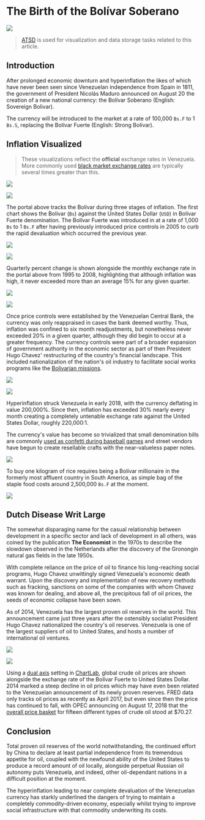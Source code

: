 # The Birth of the Bolívar Soberano

![](./images/soberano.png)

> [ATSD](https://axibase.com/docs/atsd/) is used for visualization and data storage tasks related to this article.

## Introduction

After prolonged economic downturn and hyperinflation the likes of which have never been seen since Venezuelan independence from Spain in 1811, the government of President Nicolás Maduro announced on August 20 the creation of a new national currency: the Bolívar Soberano (English: Sovereign Bolivar).

The currency will be introduced to the market at a rate of 100,000 `Bs.F` to 1 `Bs.S`, replacing the Bolívar Fuerte (English: Strong Bolivar).

## Inflation Visualized

> These visualizations reflect the **official** exchange rates in Venezuela. More commonly used [black market exchange rates](https://www.ft.com/content/26d539d0-076d-11e8-9650-9c0ad2d7c5b5) are typically several times greater than this.

![](./images/bolivar-portal.png)

[![](../images/new-button.png)](https://apps.axibase.com/chartlab/09f03dc1#fullscreen)

The portal above tracks the Bolívar during three stages of inflation. The first chart shows the Bolívar (`Bs`) against the United States Dollar (`USD`) in Bolívar Fuerte denomination. The Bolívar Fuerte was introduced in at a rate of 1,000 `Bs` to 1 `Bs.F` after having previously introduced price controls in 2005 to curb the rapid devaluation which occurred the previous year.

![](./images/percent-change-1.png)

[![](../images/new-button.png)](https://apps.axibase.com/chartlab/d0a40fcc)

Quarterly percent change is shown alongside the monthly exchange rate in the portal above from 1995 to 2008, highlighting that although inflation was high, it never exceeded more than an average 15% for any given quarter.

![](./images/percent-change-2.png)

[![](../images/new-button.png)](https://apps.axibase.com/chartlab/15df3f74)

Once price controls were established by the Venezuelan Central Bank, the currency was only reappraised in cases the bank deemed worthy. Thus, inflation was confined to six month readjustments, but nonetheless never exceeded 20% in a given quarter, although they did begin to occur at a greater frequency. The currency controls were part of a broader expansion of government authority in the economic sector as part of then President Hugo Chavez' restructuring of the country's financial landscape. This included nationalization of the nation's oil industry to facilitate social works programs like the [Bolivarian missions](https://en.wikipedia.org/wiki/Bolivarian_missions).

![](./images/percent-change-3.png)

[![](../images/new-button.png)](https://apps.axibase.com/chartlab/4e1d5956)

Hyperinflation struck Venezuela in early 2018, with the currency deflating in value 200,000%. Since then, inflation has exceeded 30% nearly every month creating a completely untenable exchange rate against the United States Dollar, roughly 220,000:1.

<!-- markdownlint-disable MD105 -->

The currency's value has become so trivialized that small denomination bills are commonly [used as confetti during baseball games](https://www.bloomberg.com/news/articles/2018-03-02/venezuelans-are-paying-a-100-premium-for-cash) and street vendors have begun to create resellable crafts with the near-valueless paper notes.

<!-- markdownlint-enable MD105 -->

![](./images/bolivar-craft-1.png)

To buy one kilogram of rice requires being a Bolívar millionaire in the formerly most affluent country in South America, as simple bag of the staple food costs around 2,500,000 `Bs.F` at the moment.

![](./images/rice-for-bolivar-1.png)

## Dutch Disease Writ Large

The somewhat disparaging name for the casual relationship between development in a specific sector and lack of development in all others, was coined by the publication **The Economist** in the 1970s to describe the slowdown observed in the Netherlands after the discovery of the Gronongin natural gas fields in the late 1950s.

With complete reliance on the price of oil to finance his long-reaching social programs, Hugo Chavez unwittingly signed Venezuela's economic death warrant. Upon the discovery and implementation of new recovery methods such as fracking, sanctions on some of the companies with whom Chavez was known for dealing, and above all, the precipitous fall of oil prices, the seeds of economic collapse have been sown.

As of 2014, Venezuela has the largest proven oil reserves in the world. This announcement came just three years after the ostensibly socialist President Hugo Chavez nationalized the country's oil reserves. Venezuela is one of the largest suppliers of oil to United States, and hosts a number of international oil ventures.

![](./images/oil-prices.png)

[![](../images/new-button.png)](https://apps.axibase.com/chartlab/95f54104)

Using a [dual axis](https://axibase.com/docs/charts/widgets/shared/#axis) setting in [ChartLab](../../tutorials/shared/chartlab.md), global crude oil prices are shown alongside the exchange rate of the Bolívar Fuerte to United States Dollar. 2014 marked a steep decline in oil prices which may have even been related to the Venezuelan announcement of its newly proven reserves. FRED data only tracks oil prices as recently as April 2017, but even since then the price has continued to fall, with OPEC announcing on August 17, 2018 that the [overall price basket](https://www.opec.org/opec_web/en/press_room/4749.htm) for fifteen different types of crude oil stood at $70.27.

## Conclusion

Total proven oil reserves of the world notwithstanding, the continued effort by China to declare at least partial independence from its tremendous appetite for oil, coupled with the newfound ability of the United States to produce a record amount of oil locally, alongside perpetual Russian oil autonomy puts Venezuela, and indeed, other oil-dependant nations in a difficult position at the moment.

The hyperinflation leading to near complete devaluation of the Venezuelan currency has starkly underlined the dangers of trying to maintain a completely commodity-driven economy, especially whilst trying to improve social infrastructure with that commodity underwriting its costs.
